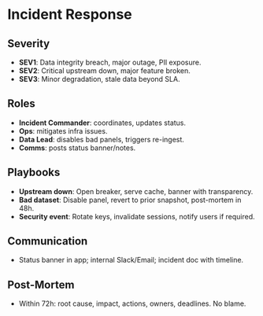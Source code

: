 # Incident Response

## Severity
- **SEV1**: Data integrity breach, major outage, PII exposure.
- **SEV2**: Critical upstream down, major feature broken.
- **SEV3**: Minor degradation, stale data beyond SLA.

## Roles
- **Incident Commander**: coordinates, updates status.
- **Ops**: mitigates infra issues.
- **Data Lead**: disables bad panels, triggers re-ingest.
- **Comms**: posts status banner/notes.

## Playbooks
- **Upstream down**: Open breaker, serve cache, banner with transparency.
- **Bad dataset**: Disable panel, revert to prior snapshot, post-mortem in 48h.
- **Security event**: Rotate keys, invalidate sessions, notify users if required.

## Communication
- Status banner in app; internal Slack/Email; incident doc with timeline.

## Post-Mortem
- Within 72h: root cause, impact, actions, owners, deadlines. No blame.

